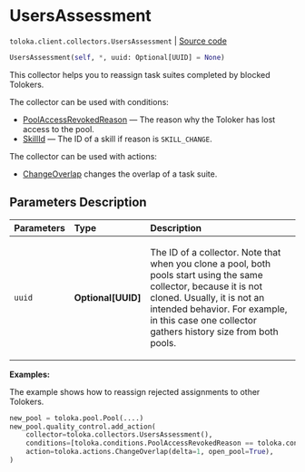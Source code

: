 # UsersAssessment
`toloka.client.collectors.UsersAssessment` | [Source code](https://github.com/Toloka/toloka-kit/blob/v1.1.2/src/client/collectors.py#L501)

```python
UsersAssessment(self, *, uuid: Optional[UUID] = None)
```

This collector helps you to reassign task suites completed by blocked Tolokers.


The collector can be used with conditions:
* [PoolAccessRevokedReason](toloka.client.conditions.PoolAccessRevokedReason.md) — The reason why the Toloker has lost access to the pool.
* [SkillId](toloka.client.conditions.SkillId.md) — The ID of a skill if reason is `SKILL_CHANGE`.

The collector can be used with actions:
* [ChangeOverlap](toloka.client.actions.ChangeOverlap.md) changes the overlap of a task suite.

## Parameters Description

| Parameters | Type | Description |
| :----------| :----| :-----------|
`uuid`|**Optional\[UUID\]**|<p>The ID of a collector. Note that when you clone a pool, both pools start using the same collector, because it is not cloned. Usually, it is not an intended behavior. For example, in this case one collector gathers history size from both pools.</p>

**Examples:**

The example shows how to reassign rejected assignments to other Tolokers.

```python
new_pool = toloka.pool.Pool(....)
new_pool.quality_control.add_action(
    collector=toloka.collectors.UsersAssessment(),
    conditions=[toloka.conditions.PoolAccessRevokedReason == toloka.conditions.PoolAccessRevokedReason.RESTRICTION],
    action=toloka.actions.ChangeOverlap(delta=1, open_pool=True),
)
```
